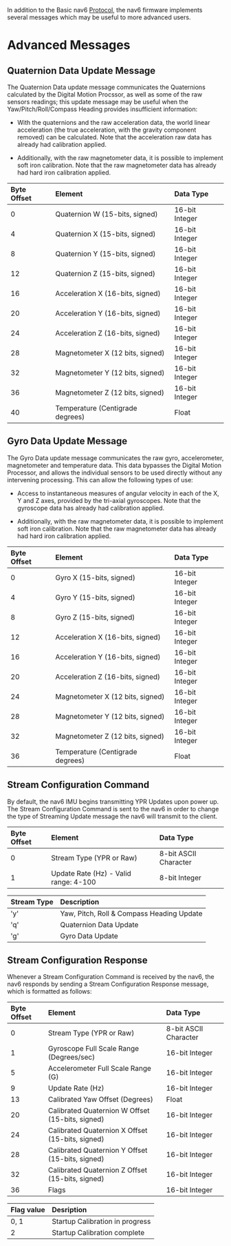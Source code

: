 In addition to the Basic nav6 [Protocol](Protocol.md), the nav6 firmware implements several messages which may be useful to more advanced users.

# Advanced Messages #

## Quaternion Data Update Message ##

The Quaternion Data update message communicates the Quaternions calculated by the Digital Motion Procssor, as well as some of the raw sensors readings; this update message may be useful when the Yaw/Pitch/Roll/Compass Heading provides insufficient information:

  * With the quaternions and the raw acceleration data, the world linear acceleration (the true acceleration, with the gravity component removed) can be calculated.  Note that the acceleration raw data has already had calibration applied.

  * Additionally, with the raw magnetometer data, it is possible to implement soft iron calibration.  Note that the raw magnetometer data has already had hard iron calibration applied.


|Byte Offset|Element|Data Type|
|:----------|:------|:--------|
|0          |Quaternion W (15-bits, signed)|16-bit Integer|
|4          |Quaternion X (15-bits, signed)|16-bit Integer|
|8          |Quaternion Y (15-bits, signed)|16-bit Integer|
|12         |Quaternion Z (15-bits, signed)|16-bit Integer|
|16         |Acceleration X (16-bits, signed)|16-bit Integer|
|20         |Acceleration Y (16-bits, signed)|16-bit Integer|
|24         |Acceleration Z (16-bits, signed)|16-bit Integer|
|28         |Magnetometer X (12 bits, signed)|16-bit Integer|
|32         |Magnetometer Y (12 bits, signed)|16-bit Integer|
|36         |Magnetometer Z (12 bits, signed)|16-bit Integer|
|40         |Temperature (Centigrade degrees)|Float    |


## Gyro Data Update Message ##

The Gyro Data update message communicates the raw gyro, accelerometer, magnetometer and temperature data.  This data bypasses the Digital Motion Processor, and allows the individual sensors to be used directly without any intervening processing.  This can allow the following types of use:

  * Access to instantaneous measures of angular velocity in each of the X, Y and Z axes, provided by the tri-axial gyroscopes.  Note that the gyroscope data has already had calibration applied.

  * Additionally, with the raw magnetometer data, it is possible to implement soft iron calibration.  Note that the raw magnetometer data has already had hard iron calibration applied.


|Byte Offset|Element|Data Type|
|:----------|:------|:--------|
|0          |Gyro X (15-bits, signed)|16-bit Integer|
|4          |Gyro Y (15-bits, signed)|16-bit Integer|
|8          |Gyro Z (15-bits, signed)|16-bit Integer|
|12         |Acceleration X (16-bits, signed)|16-bit Integer|
|16         |Acceleration Y (16-bits, signed)|16-bit Integer|
|20         |Acceleration Z (16-bits, signed)|16-bit Integer|
|24         |Magnetometer X (12 bits, signed)|16-bit Integer|
|28         |Magnetometer Y (12 bits, signed)|16-bit Integer|
|32         |Magnetometer Z (12 bits, signed)|16-bit Integer|
|36         |Temperature (Centigrade degrees)|Float    |


## Stream Configuration Command ##

By default, the nav6 IMU begins transmitting YPR Updates upon power up.  The Stream Configuration Command is sent to the nav6 in order to change the type of Streaming Update message the nav6 will transmit to the client.


|Byte Offset|Element|Data Type|
|:----------|:------|:--------|
|0          |Stream Type (YPR or Raw)|8-bit ASCII Character|
|1          |Update Rate (Hz) - Valid range:  4-100|8-bit Integer|



|Stream Type|Description|
|:----------|:----------|
|'y'        |Yaw, Pitch, Roll & Compass Heading Update|
|'q'        |Quaternion Data Update|
|'g'        |Gyro Data Update|


## Stream Configuration Response ##

Whenever a Stream Configuration Command is received by the nav6, the nav6 responds by sending a Stream Configuration Response message, which is formatted as follows:


|Byte Offset|Element|Data Type|
|:----------|:------|:--------|
|0          |Stream Type (YPR or Raw)|8-bit ASCII Character|
|1          |Gyroscope Full Scale Range (Degrees/sec)|16-bit Integer|
|5          |Accelerometer Full Scale Range (G)|16-bit Integer|
|9          |Update Rate (Hz)|16-bit Integer|
|13         |Calibrated Yaw Offset (Degrees)|Float    |
|20         |Calibrated Quaternion W Offset (15-bits, signed)|16-bit Integer|
|24         |Calibrated Quaternion X Offset (15-bits, signed)|16-bit Integer|
|28         |Calibrated Quaternion Y Offset (15-bits, signed)|16-bit Integer|
|32         |Calibrated Quaternion Z Offset (15-bits, signed)|16-bit Integer|
|36         |Flags  |16-bit Integer|



|Flag value|Desription|
|:---------|:---------|
|0, 1      |Startup Calibration in progress|
|2         |Startup Calibration complete|
